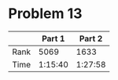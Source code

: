 # Problem 13
| | Part 1 | Part 2 |
|---|---|---|
| Rank | 5069 | 1633 |
| Time | 1:15:40 | 1:27:58 |
